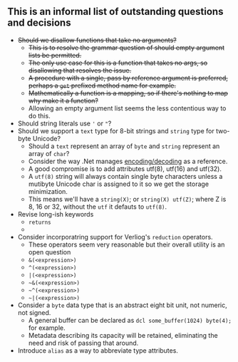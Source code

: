 ## This is an informal list of outstanding questions and decisions

* ~~Should we disallow functions that take no arguments?~~
  - ~~This is to resolve the grammar question of should empty argument lists be permitted.~~
  - ~~The only use case for this is a function that takes no args, so disallowing that resolves the issue.~~
  - ~~A procedure with a single, pass by reference argument is preferred, perhaps a `get` prefixed method name for example.~~
  - ~~Mathematically a function is a mapping, so if there's nothing to map why make it a function?~~
  - Allowing an empty argument list seems the less contentious way to do this.
* Should string literals use `'` or `"`?
* Should we support a `text` type for 8-bit strings and `string` type for two-byte Unicode?
  - Should a `text` represent an array of `byte` and `string` represent an array of `char`?
  - Consider the way .Net manages [encoding/decoding](https://learn.microsoft.com/en-us/dotnet/api/system.text.encoding?view=net-7.0) as a reference.
  - A good compromise is to add attributes utf(8), utf(16) and utf(32).
  - A `utf(8)` string will always contain single byte characters unless a mutibyte Unicode char is assigned to it so we get the storage minimization.
  - This means we'll have a `string(X)`; or `string(X) utf(Z)`; where Z is 8, 16 or 32, without the `utf` it defauts to `utf(8)`.
* Revise long-ish keywords
  - `returns`
  - 
* Consider incorporatring support for Verliog's `reduction` operators.
  - These operators seem very reasonable but their overall utility is an open question
  - `&(<expression>)`
  - `^(<expression>)`
  - `|(<expression>)`
  - `~&(<expression>)`
  - `~^(<expression>)`
  - `~|(<expression>)`
* Consider a `byte` data type that is an abstract eight bit unit, not numeric, not signed. 
  - A general buffer can be declared as `dcl some_buffer(1024) byte(4);` for example.
  - Metadata describing its capacity will be retained, eliminating the need and risk of passing that around.
* Introduce `alias` as a way to abbreviate type attributes.
